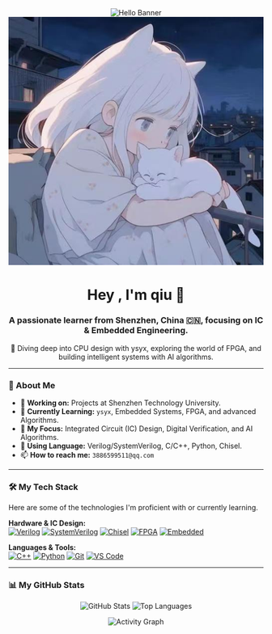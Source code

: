 <div align="center">
  <img src="https://raw.githubusercontent.com/Ymaple17/Ymaple17/main/GIF/hello.gif" width="600" alt="Hello Banner">
  <img src="./picture.jpg" width="600" alt="Your Custom Image">
</div>

<div align="center">
  
  <h1>Hey , I'm qiu 👋</h1>
  
  <h3>A passionate learner from Shenzhen, China 🇨🇳, focusing on IC & Embedded Engineering.</h3>
  
  <p>🚀 Diving deep into CPU design with ysyx, exploring the world of FPGA, and building intelligent systems with AI algorithms. </p>
  
</div>

---

### 📖 About Me

- 🔭 **Working on:** Projects at Shenzhen Technology University.
- 🌱 **Currently Learning:** `ysyx`, Embedded Systems, FPGA, and advanced Algorithms.
- 🤔 **My Focus:** Integrated Circuit (IC) Design, Digital Verification, and AI Algorithms.
- 💬 **Using Language:** Verilog/SystemVerilog, C/C++, Python, Chisel.
- 📫 **How to reach me:** `3886599511@qq.com`

---

### 🛠️ My Tech Stack

Here are some of the technologies I'm proficient with or currently learning.

<p align="left">
  <strong>Hardware & IC Design:</strong><br>
  <a href="#"><img alt="Verilog" src="https://img.shields.io/badge/Verilog-1E407C?style=for-the-badge&logo=verilog&logoColor=white"></a>
  <a href="#"><img alt="SystemVerilog" src="https://img.shields.io/badge/SystemVerilog-1E8449?style=for-the-badge&logo=ieee&logoColor=white"></a>
  <a href="#"><img alt="Chisel" src="https://img.shields.io/badge/Chisel-DC322F?style=for-the-badge&logo=scala&logoColor=white"></a>
  <a href="#"><img alt="FPGA" src="https://img.shields.io/badge/FPGA-D9534F?style=for-the-badge&logo=xilinx&logoColor=white"></a>
  <a href="#"><img alt="Embedded" src="https://img.shields.io/badge/Embedded C-A8B9CC?style=for-the-badge&logo=c&logoColor=black"></a>
</p>
<p align="left">
  <strong>Languages & Tools:</strong><br>
  <a href="#"><img alt="C++" src="https://img.shields.io/badge/C++-00599C?style=for-the-badge&logo=cplusplus&logoColor=white"></a>
  <a href="#"><img alt="Python" src="https://img.shields.io/badge/Python-3776AB?style=for-the-badge&logo=python&logoColor=white"></a>
  <a href="#"><img alt="Git" src="https://img.shields.io/badge/Git-F05032?style=for-the-badge&logo=git&logoColor=white"></a>
  <a href="#"><img alt="VS Code" src="https://img.shields.io/badge/VS Code-007ACC?style=for-the-badge&logo=visualstudiocode&logoColor=white"></a>
</p>

---

### 📊 My GitHub Stats

<p align="center">
  <img width="48%" src="https://github-readme-stats.vercel.app/api?username=Ymaple17&show_icons=true&theme=tokyonight&hide_border=true&include_all_commits=true&count_private=true" alt="GitHub Stats" />
  <img width="48%" src="https://github-readme-stats.vercel.app/api/top-langs/?username=Ymaple17&layout=compact&langs_count=8&theme=tokyonight&hide_border=true" alt="Top Languages" />
</p>
<p align="center">
  <img src="https://github-readme-activity-graph.vercel.app/graph?username=Ymaple17&theme=github-compact&hide_border=true" alt="Activity Graph" />
</p>
